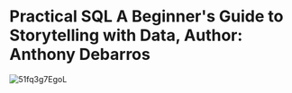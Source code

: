 # Practical SQL A Beginner's Guide to Storytelling with Data, Author: Anthony Debarros <br>
![51fq3g7EgoL](https://user-images.githubusercontent.com/29080731/143194998-a7550f0d-9dfa-4761-ac3c-41e799b838b3.jpg)
